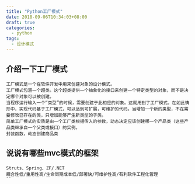 ```yaml
---
title: "Python工厂模式"
date: 2018-09-06T10:34:03+08:00
draft: true
categories:
  - python
tags:
  - 设计模式
---
```

<!--more-->
## 介绍一下工厂模式

```text
工厂模式是一个在软件开发中用来创建对象的设计模式。
工厂模式包涵一个超类。这个超类提供一个抽象化的接口来创建一个特定类型的对象，而不是决定哪个对象可以被创建。
当程序运行输入一个“类型”的时候，需要创建于此相应的对象。这就用到了工厂模式。在如此情形中，实现代码基于工厂模式，可以达到可扩展，可维护的代码。当增加一个新的类型，不在需要修改已存在的类，只增加能够产生新类型的子类。
简单工厂模式的实质是由一个工厂类根据传入的参数，动态决定应该创建哪一个产品类（这些产品类继承自一个父类或接口）的实例。
封装函数，动态创建商品类
```
## 说说有哪些mvc模式的框架

```text
Struts、Spring、ZF/.NET
耦合性低/重用性高/生命周期成本低/部署快/可维护性高/有利软件工程化管理
``
